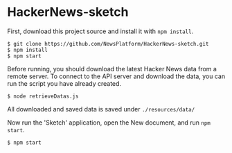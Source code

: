 # HackerNews-sketch


First, download this project source and install it with `npm install`.
```
$ git clone https://github.com/NewsPlatform/HackerNews-sketch.git
$ npm install
$ npm start
```
Before running, you should download the latest Hacker News data from a remote server.
To connect to the API server and download the data, you can run the script you have already created.
```
$ node retrieveDatas.js
```
All downloaded and saved data is saved under `./resources/data/`

Now run the 'Sketch' application, open the New document, and run `npm start`.
```
$ npm start
```

